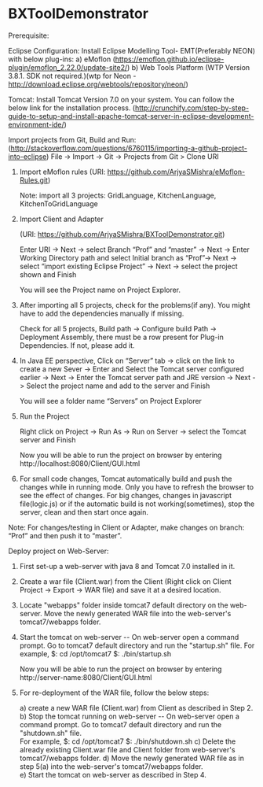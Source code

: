 # BXToolDemonstrator

Prerequisite:

Eclipse Configuration:
Install Eclipse Modelling Tool- EMT(Preferably NEON) with below plug-ins:
a) eMoflon (https://emoflon.github.io/eclipse-plugin/emoflon_2.22.0/update-site2/)
b) Web Tools Platform (WTP Version 3.8.1. SDK not required.)(wtp for Neon - http://download.eclipse.org/webtools/repository/neon/)

Tomcat:
Install Tomcat Version 7.0 on your system. You can follow the below link for the installation process.
(http://crunchify.com/step-by-step-guide-to-setup-and-install-apache-tomcat-server-in-eclipse-development-environment-ide/)


Import projects from Git, Build and Run:
(http://stackoverflow.com/questions/6760115/importing-a-github-project-into-eclipse)
File -> Import -> Git -> Projects from Git > Clone URI

1. Import eMoflon rules
   (URI: https://github.com/ArjyaSMishra/eMoflon-Rules.git)
   
   Note: import all 3 projects: GridLanguage, KitchenLanguage, KitchenToGridLanguage

2. Import Client and Adapter

   (URI: https://github.com/ArjyaSMishra/BXToolDemonstrator.git)

   Enter URI -> Next -> select Branch “Prof” and “master” -> Next -> Enter Working Directory path and select Initial branch as “Prof”-> Next -> select “import existing Eclipse Project” -> Next -> select the project shown and Finish

   You will see the Project name on Project Explorer.
  
3. After importing all 5 projects, check for the problems(if any). You might have to add the dependencies manually if missing.

   Check for all 5 projects, Build path -> Configure build Path -> Deployment Assembly, there must be a row present for Plug-in Dependencies. If not, please add it.

4. In Java EE perspective, Click on “Server” tab -> click on the link to create a new Sever -> Enter and Select the Tomcat server configured earlier -> Next -> Enter the Tomcat server path and JRE version -> Next -> Select the project name and add to the server and Finish

   You will see a folder name “Servers” on Project Explorer

5. Run the Project

   Right click on Project -> Run As -> Run on Server -> select the Tomcat server and Finish

   Now you will be able to run the project on browser by entering http://localhost:8080/Client/GUI.html
   
6. For small code changes, Tomcat automatically build and push the changes while in running mode. Only you have to refresh the browser to see the effect of changes.
   For big changes, changes in javascript file(logic.js) or if the automatic build is not working(sometimes), stop the server, clean and then start once again.   


Note: For changes/testing in Client or Adapter, make changes on branch: “Prof” and then push it to “master”.

Deploy project on Web-Server:
1. First set-up a web-server with java 8 and Tomcat 7.0 installed in it.

2. Create a war file (Client.war) from the Client (Right click on Client Project -> Export -> WAR file) and save it at a desired location.

3. Locate "webapps" folder inside tomcat7 default directory on the web-server. Move the newly generated WAR file into the web-server's tomcat7/webapps folder.

4. Start the tomcat on web-server -- On web-server open a command prompt. Go to tomcat7 default directory and run the "startup.sh" file. 
   For example,
   $: cd /opt/tomcat7
   $: ./bin/startup.sh
   
   Now you will be able to run the project on browser by entering http://server-name:8080/Client/GUI.html
   
5. For re-deployment of the WAR file, follow the below steps:
   
   a) create a new WAR file (Client.war) from Client as described in Step 2.
   b) Stop the tomcat running on web-server -- On web-server open a command prompt. Go to tomcat7 default directory and run the "shutdown.sh" file.   
      For example,
      $: cd /opt/tomcat7
      $: ./bin/shutdown.sh 
   c) Delete the already existing Client.war file and Client folder from web-server's tomcat7/webapps folder.
   d) Move the newly generated WAR file as in step 5(a) into the web-server's tomcat7/webapps folder.   
   e) Start the tomcat on web-server as described in Step 4.